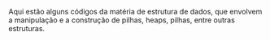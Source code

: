 Aqui estão alguns códigos da matéria de estrutura de dados, que envolvem a manipulação e a construção de pilhas, heaps, pilhas, entre outras estruturas.